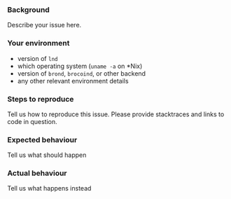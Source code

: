### Background

Describe your issue here.

### Your environment

* version of `lnd`
* which operating system (`uname -a` on *Nix)
* version of `brond`, `brocoind`, or other backend
* any other relevant environment details

### Steps to reproduce

Tell us how to reproduce this issue. Please provide stacktraces and links to code in question.

### Expected behaviour

Tell us what should happen

### Actual behaviour

Tell us what happens instead
